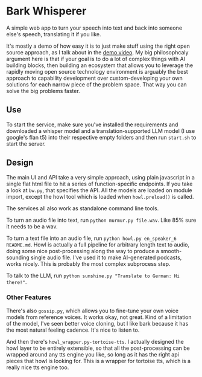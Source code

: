 # Bark Whisperer

A simple web app to turn your speech into text and back into someone else's speech, translating it if you like. 

It's mostly a demo of how easy it is to just make stuff using the right open source approach, as I talk about in the [demo video](https://youtu.be/wCj3jZNeyI4). My big philosophcaly argument here is that if your goal is to do a lot of complex things with AI building blocks, then building an ecosystem that allows you to leverage the rapidly moving open source technology environment is arguably the best approach to capability development over custom-developing your own solutions for each narrow piece of the problem space. That way you can solve the big problems faster.

## Use

To start the service, make sure you've installed the requirements and downloaded a whisper model and a translation-supported LLM model (I use google's flan t5) into their respective empty folders and then run `start.sh` to start the server.

## Design

The main UI and API take a very simple approach, using plain javascript in a single flat html file to hit a series of function-specific endpoints. If you take a look at `bw.py`, that specifies the API. All the models are loaded on module import, except the howl tool which is loaded when `howl.preload()` is called.

The services all also work as standalone command line tools.

To turn an audio file into text, run `python murmur.py file.wav`. Like 85% sure it needs to be a wav.

To turn a text file into an audio file, run `python howl.py en_speaker_6 README.md`. Howl is actually a full pipeline for arbitrary length text to audio, doing some nice post-processing along the way to produce a smooth-sounding single audio file. I've used it to make AI-generated podcasts, works nicely. This is probably the most complex subprocess step.

To talk to the LLM, run `python sunshine.py "Translate to German: Hi there!"`.

### Other Features

There's also `gossip.py`, which allows you to fine-tune your own voice models from reference voices. It works okay, not great. Kind of a limitation of the model, I've seen better voice cloning, but I like bark because it has the most natural feeling cadence. It's nice to listen to.

And then there's `howl_wrapper.py-tortoise-tts`. I actually designed the howl layer to be entirely extensible, so that all the post-processing can be wrapped around any tts engine you like, so long as it has the right api pieces that howl is looking for. This is a wrapper for tortoise tts, which is a really nice tts engine too.
